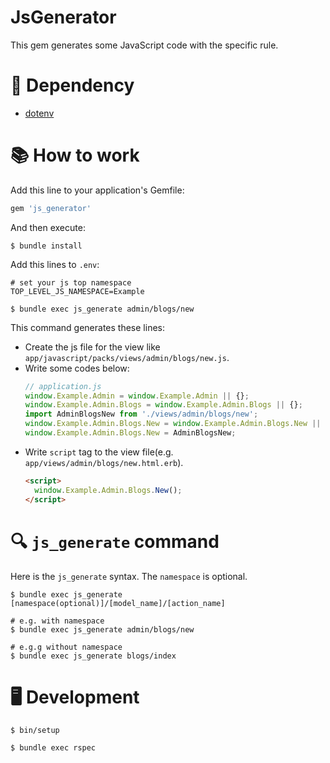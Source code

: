 # JsGenerator

This gem generates some JavaScript code with the specific rule.

# 📌 Dependency

- [dotenv](https://github.com/bkeepers/dotenv)

# 📚 How to work

Add this line to your application's Gemfile:

```ruby
gem 'js_generator'
```

And then execute:

    $ bundle install

Add this lines to `.env`:

```text
# set your js top namespace
TOP_LEVEL_JS_NAMESPACE=Example
```

```shell
$ bundle exec js_generate admin/blogs/new 
```

This command generates these lines:

- Create the js file for the view like `app/javascript/packs/views/admin/blogs/new.js`.
- Write some codes below: 
    ```js
    // application.js
    window.Example.Admin = window.Example.Admin || {};
    window.Example.Admin.Blogs = window.Example.Admin.Blogs || {};
    import AdminBlogsNew from './views/admin/blogs/new';
    window.Example.Admin.Blogs.New = window.Example.Admin.Blogs.New || {};
    window.Example.Admin.Blogs.New = AdminBlogsNew;
    ```
- Write `script` tag to the view file(e.g. `app/views/admin/blogs/new.html.erb`).
    ```html
    <script>
      window.Example.Admin.Blogs.New();
    </script>
    ```

# 🔍 `js_generate` command

Here is the `js_generate` syntax. The `namespace` is optional.

```shell
$ bundle exec js_generate [namespace(optional)]/[model_name]/[action_name]

# e.g. with namespace
$ bundle exec js_generate admin/blogs/new

# e.g.g without namespace
$ bundle exec js_generate blogs/index 
```

# 🖥 Development

```shell
$ bin/setup
```

```shell
$ bundle exec rspec
```
